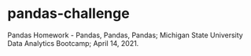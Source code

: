 # pandas-challenge
Pandas Homework - Pandas, Pandas, Pandas; Michigan State University Data Analytics Bootcamp; April 14, 2021.
